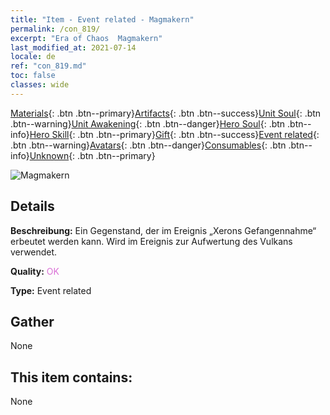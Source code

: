 ```yaml
---
title: "Item - Event related - Magmakern"
permalink: /con_819/
excerpt: "Era of Chaos  Magmakern"
last_modified_at: 2021-07-14
locale: de
ref: "con_819.md"
toc: false
classes: wide
---
```

 [Materials](/ItemsDE/){: .btn .btn--primary}[Artifacts](/ItemsDE/Artifacts/){: .btn .btn--success}[Unit Soul](/ItemsDE/UnitSoul/){: .btn .btn--warning}[Unit Awakening](/ItemsDE/UnitAwakening/){: .btn .btn--danger}[Hero Soul](/ItemsDE/HeroSoul/){: .btn .btn--info}[Hero Skill](/ItemsDE/HeroSkill/){: .btn .btn--primary}[Gift](/ItemsDE/Gift/){: .btn .btn--success}[Event related](/ItemsDE/Events/){: .btn .btn--warning}[Avatars](/ItemsDE/Avatars/){: .btn .btn--danger}[Consumables](/ItemsDE/Consumables/){: .btn .btn--info}[Unknown](/ItemsDE/Unknown/){: .btn .btn--primary}

 ![Magmakern](/images/t/i_3091.png)

## Details
 **Beschreibung:** Ein Gegenstand, der im Ereignis „Xerons Gefangennahme“ erbeutet werden kann. Wird im Ereignis zur Aufwertung des Vulkans verwendet.

 **Quality:** <span style="color: #DA70D6">OK</span>

 **Type:** Event related

## Gather

  None

## This item contains:

  None

